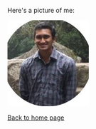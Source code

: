 ---
---

Here's a picture of me:

![My Picture](/pics/ArjunVenkat.JPG)




[Back to home page](https://arjunvenkat510.github.io/)
